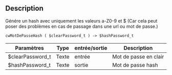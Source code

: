 ## Description
Génére un hash avec uniquement les valeurs a-Z0-9 et $
(Car cela peut poser des problèmes en cas de passage dans une url ou mot de passe.)

```4d
cwMotDePasseHash ( $clearPassword_t ) -> $hashPassword_t
```

| Paramètres       | Type  | entrée/sortie | Description |
| ---------------- | ----- | ------------- | ----------- |
| $clearPassword_t | Texte | entrée        | Mot de passe en clair |
| $hashPassword_t  | Texte | sortie        | Mot de passe hash |
